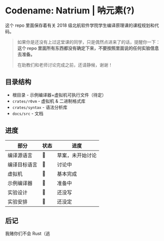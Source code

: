 # Codename: Natrium | 呐元素(?)

这个 repo 里面保存着有关 2018 级北航软件学院学生编译原理课的课程规划和代码。

> 如果你是还没有上过这堂课的同学，只是偶然点进来了的话，提醒你一下：
> **这个 repo 里面所有东西都没有确定下来，不要按照里面说的任何实验信息去准备。**
> 
> 在助教们和老师讨论完成之前，还请静候，谢谢！

## 目录结构

- 根目录 - 示例编译器+虚拟机可执行文件（待定）
- `crates/r0vm` - 虚拟机 & 二进制格式库
- `crates/syntax` - 语法分析库
- `docs/src` - 文档

## 进度

| 部分         | 状态 | 进度             |
| ------------ | ---- | ---------------- |
| 编译源语言   | 📝   | 草案，未开始讨论 |
| 编译目标语言 | 📄   | 讨论中           |
| 虚拟机       | 📕   | 基本完成         |
| 示例编译器   | 📝   | 准备中           |
| 实验设计     | 💭   | 还没写           |
| 实验安排     | 💭   | 还没定           |


## 后记

我赌你们不会 Rust（逃

